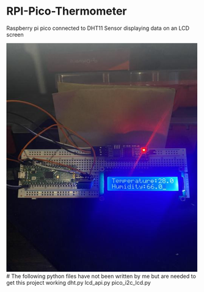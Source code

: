 # RPI-Pico-Thermometer
Raspberry pi pico connected to DHT11 Sensor displaying data on an LCD screen


<img src="picoThermometer.jpg" alt="pico displaying temperature and humidity" style="width:500px;height:600px;">

<br>
#
The following python files have not been written by me but are needed to get this project working 
dht.py 
lcd_api.py 
pico_i2c_lcd.py 
